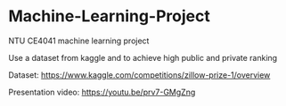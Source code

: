 # Machine-Learning-Project

NTU CE4041 machine learning project

Use a dataset from kaggle and to achieve high public and private ranking

Dataset: https://www.kaggle.com/competitions/zillow-prize-1/overview

Presentation video: https://youtu.be/prv7-GMgZng 
